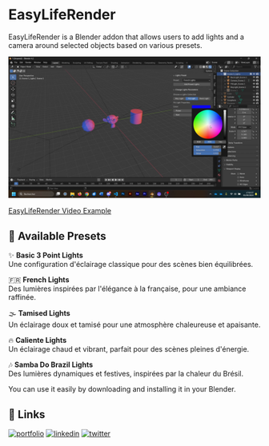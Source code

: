 # EasyLifeRender

EasyLifeRender is a Blender addon that allows users to add lights and a camera around selected objects based on various presets.

![EasyLifeRender](./src/EasyLifeRenderCapture.webp)

[EasyLifeRender Video Example]([https://example.com](https://joudcazeaux.fr/joucaz/Creations/Script/EasyLifeRender/EasyLifeRenderVideo.mp4))

## 🎨 Available Presets

✨ **Basic 3 Point Lights**  
Une configuration d'éclairage classique pour des scènes bien équilibrées.

🇫🇷 **French Lights**  
Des lumières inspirées par l'élégance à la française, pour une ambiance raffinée.

🌫️ **Tamised Lights**  
Un éclairage doux et tamisé pour une atmosphère chaleureuse et apaisante.

🔥 **Caliente Lights**  
Un éclairage chaud et vibrant, parfait pour des scènes pleines d'énergie.

🎶 **Samba Do Brazil Lights**  
Des lumières dynamiques et festives, inspirées par la chaleur du Brésil.

You can use it easily by downloading and installing it in your Blender.
## 🔗 Links
[![portfolio](https://img.shields.io/badge/my_portfolio-000?style=for-the-badge&logo=ko-fi&logoColor=white)](https://joudcazeaux.fr)
[![linkedin](https://img.shields.io/badge/linkedin-0A66C2?style=for-the-badge&logo=linkedin&logoColor=white)](https://www.linkedin.com/in/joudcazeaux/)
[![twitter](https://img.shields.io/badge/twitter-1DA1F2?style=for-the-badge&logo=twitter&logoColor=white)](https://twitter.com/JoucazJC)

